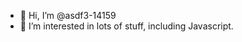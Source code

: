 - 👋 Hi, I’m @asdf3-14159
- 👀 I’m interested in lots of stuff, including Javascript.

<!---
asdf3-14159/asdf3-14159 is a ✨ special ✨ repository because its `README.md` (this file) appears on your GitHub profile.
You can click the Preview link to take a look at your changes.
--->
